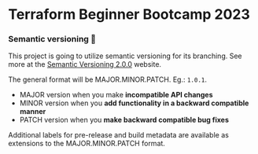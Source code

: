 # Terraform Beginner Bootcamp 2023

### Semantic versioning :mage:
This project is going to utilize semantic versioning for its branching. See more at the  [Semantic Versioning 2.0.0](https://semver.org/) website.

The general format will be MAJOR.MINOR.PATCH. Eg.: `1.0.1`.

- MAJOR version when you make **incompatible API changes**
- MINOR version when you **add functionality in a backward compatible manner**
- PATCH version when you **make backward compatible bug fixes**

Additional labels for pre-release and build metadata are available as extensions to the MAJOR.MINOR.PATCH format.

